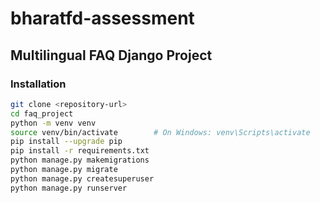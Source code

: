 # bharatfd-assessment
## Multilingual FAQ Django Project

### Installation

```bash
git clone <repository-url>
cd faq_project
python -m venv venv
source venv/bin/activate        # On Windows: venv\Scripts\activate
pip install --upgrade pip
pip install -r requirements.txt
python manage.py makemigrations
python manage.py migrate
python manage.py createsuperuser
python manage.py runserver

